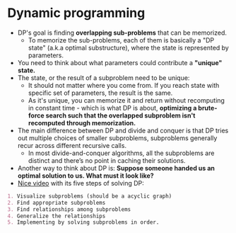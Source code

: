 # Dynamic programming

- DP's goal is finding **overlapping sub-problems** that can be memorized.
  - To memorize the sub-problems, each of them is basically a "DP state" (a.k.a optimal substructure), where the state is represented by parameters.
- You need to think about what parameters could contribute a **"unique" state.**
- The state, or the result of a subproblem need to be unique:
  - It should not matter where you come from. If you reach state with specific set of parameters, the result is the same.
  - As it's unique, you can memorize it and return without recomputing in constant time - which is what DP is about, **optimizing a brute-force search such that the overlapped subproblem isn't recomputed through memorization.**
- The main difference between DP and divide and conquer is that DP tries out multiple choices of smaller subproblems, subproblems generally recur across different recursive calls.
  - In most divide-and-conquer algorithms, all the subproblems are distinct and there’s no point in caching their solutions.
- Another way to think about DP is: **Suppose someone handed us an optimal solution to us. What must it look like?**
- [Nice video](https://youtu.be/aPQY__2H3tE) with its five steps of solving DP:

```markdown
1. Visualize subproblems (should be a acyclic graph)
2. Find appropriate subproblems
3. Find relationships among subproblems
4. Generalize the relationships
5. Implementing by solving subproblems in order.
```
